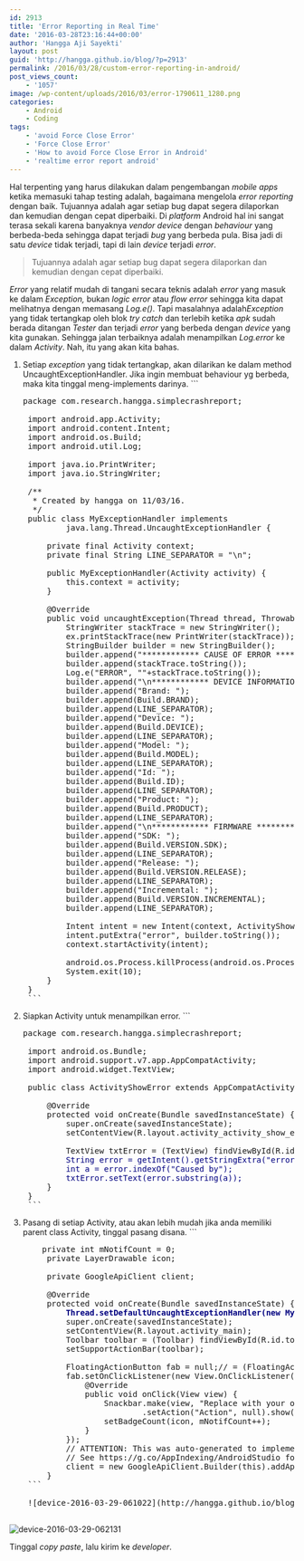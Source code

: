 ```yaml
---
id: 2913
title: 'Error Reporting in Real Time'
date: '2016-03-28T23:16:44+00:00'
author: 'Hangga Aji Sayekti'
layout: post
guid: 'http://hangga.github.io/blog/?p=2913'
permalink: /2016/03/28/custom-error-reporting-in-android/
post_views_count:
    - '1057'
image: /wp-content/uploads/2016/03/error-1790611_1280.png
categories:
    - Android
    - Coding
tags:
    - 'avoid Force Close Error'
    - 'Force Close Error'
    - 'How to avoid Force Close Error in Android'
    - 'realtime error report android'
---
```


Hal terpenting yang harus dilakukan dalam pengembangan *mobile apps* ketika memasuki tahap testing adalah, bagaimana mengelola *error reporting* dengan baik. Tujuannya adalah agar setiap bug dapat segera dilaporkan dan kemudian dengan cepat diperbaiki. Di *platform* Android hal ini sangat terasa sekali karena banyaknya *vendor device* dengan *behaviour* yang berbeda-beda sehingga dapat terjadi *bug* yang berbeda pula. Bisa jadi di satu *device* tidak terjadi, tapi di lain *device* terjadi *error*.

> Tujuannya adalah agar setiap bug dapat segera dilaporkan dan kemudian dengan cepat diperbaiki.

*Error* yang relatif mudah di tangani secara teknis adalah *error* yang masuk ke dalam *Exception,* bukan *logic error* atau *flow error* sehingga kita dapat melihatnya dengan memasang *Log.e()*. Tapi masalahnya adalah*Exception* yang tidak tertangkap oleh blok *try catch* dan terlebih ketika *apk* sudah berada ditangan *Tester* dan terjadi *error* yang berbeda dengan *device* yang kita gunakan. Sehingga jalan terbaiknya adalah menampilkan *Log.error* ke dalam *Activity*. Nah, itu yang akan kita bahas.

1. Setiap *exception* yang tidak tertangkap, akan dilarikan ke dalam method UncaughtExceptionHandler. Jika ingin membuat behaviour yg berbeda, maka kita tinggal meng-implements darinya. ```
    <pre class="lang:default decode:true ">package com.research.hangga.simplecrashreport;
    
    import android.app.Activity;
    import android.content.Intent;
    import android.os.Build;
    import android.util.Log;
    
    import java.io.PrintWriter;
    import java.io.StringWriter;
    
    /**
     * Created by hangga on 11/03/16.
     */
    public class MyExceptionHandler implements
            java.lang.Thread.UncaughtExceptionHandler {
    
        private final Activity context;
        private final String LINE_SEPARATOR = "\n";
    
        public MyExceptionHandler(Activity activity) {
            this.context = activity;
        }
    
        @Override
        public void uncaughtException(Thread thread, Throwable ex) {
            StringWriter stackTrace = new StringWriter();
            ex.printStackTrace(new PrintWriter(stackTrace));
            StringBuilder builder = new StringBuilder();
            builder.append("************ CAUSE OF ERROR ************\n\n");
            builder.append(stackTrace.toString());
            Log.e("ERROR", ""+stackTrace.toString());
            builder.append("\n************ DEVICE INFORMATION ***********\n");
            builder.append("Brand: ");
            builder.append(Build.BRAND);
            builder.append(LINE_SEPARATOR);
            builder.append("Device: ");
            builder.append(Build.DEVICE);
            builder.append(LINE_SEPARATOR);
            builder.append("Model: ");
            builder.append(Build.MODEL);
            builder.append(LINE_SEPARATOR);
            builder.append("Id: ");
            builder.append(Build.ID);
            builder.append(LINE_SEPARATOR);
            builder.append("Product: ");
            builder.append(Build.PRODUCT);
            builder.append(LINE_SEPARATOR);
            builder.append("\n************ FIRMWARE ************\n");
            builder.append("SDK: ");
            builder.append(Build.VERSION.SDK);
            builder.append(LINE_SEPARATOR);
            builder.append("Release: ");
            builder.append(Build.VERSION.RELEASE);
            builder.append(LINE_SEPARATOR);
            builder.append("Incremental: ");
            builder.append(Build.VERSION.INCREMENTAL);
            builder.append(LINE_SEPARATOR);
    
            Intent intent = new Intent(context, ActivityShowError.class);
            intent.putExtra("error", builder.toString());
            context.startActivity(intent);
    
            android.os.Process.killProcess(android.os.Process.myPid());
            System.exit(10);
        }
    }
    ```
2. Siapkan Activity untuk menampilkan error. ```
    <pre class="lang:default decode:true">package com.research.hangga.simplecrashreport;
    
    import android.os.Bundle;
    import android.support.v7.app.AppCompatActivity;
    import android.widget.TextView;
    
    public class ActivityShowError extends AppCompatActivity {
    
        @Override
        protected void onCreate(Bundle savedInstanceState) {
            super.onCreate(savedInstanceState);
            setContentView(R.layout.activity_activity_show_error);
    
            TextView txtError = (TextView) findViewById(R.id.txtError);
            <span style="color: #000080;">String error = getIntent().getStringExtra("error");
            int a = error.indexOf("Caused by");
            txtError.setText(error.substring(a));</span>
        }
    }
    ```
3. Pasang di setiap Activity, atau akan lebih mudah jika anda memiliki parent class Activity, tinggal pasang disana. ```
    <pre class="lang:default decode:true">    private int mNotifCount = 0;
        private LayerDrawable icon;
    
        private GoogleApiClient client;
    
        @Override
        protected void onCreate(Bundle savedInstanceState) {
            <span style="color: #000080;"><strong>Thread.setDefaultUncaughtExceptionHandler(new MyExceptionHandler(this));</strong></span>
            super.onCreate(savedInstanceState);
            setContentView(R.layout.activity_main);
            Toolbar toolbar = (Toolbar) findViewById(R.id.toolbar);
            setSupportActionBar(toolbar);
    
            FloatingActionButton fab = null;// = (FloatingActionButton) findViewById(R.id.fab);
            fab.setOnClickListener(new View.OnClickListener() {
                @Override
                public void onClick(View view) {
                    Snackbar.make(view, "Replace with your own action", Snackbar.LENGTH_LONG)
                            .setAction("Action", null).show();
                    setBadgeCount(icon, mNotifCount++);
                }
            });
            // ATTENTION: This was auto-generated to implement the App Indexing API.
            // See https://g.co/AppIndexing/AndroidStudio for more information.
            client = new GoogleApiClient.Builder(this).addApi(AppIndex.API).build();
        }
    ```
    
    ![device-2016-03-29-061022](http://hangga.github.io/blog/wp-content/uploads/2016/03/device-2016-03-29-061022.png)

![device-2016-03-29-062131](http://hangga.github.io/blog/wp-content/uploads/2016/03/device-2016-03-29-062131.png)

Tinggal *copy paste*, lalu kirim ke *developer*.